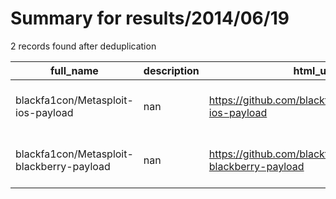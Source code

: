 
# Summary for results/2014/06/19
    
2 records found after deduplication

| full_name | description | html_url | matched_list | matched_count | pushed_at | size | stargazers_count | language | forks_count |
|-------------------------------------------|---------------|--------------------------------------------------------------|---------------------------------------------|-----------------|---------------------------|--------|--------------------|------------|---------------|
| blackfa1con/Metasploit-ios-payload | nan | https://github.com/blackfa1con/Metasploit-ios-payload | ['metasploit module OR metasploit payload'] | 1 | 2014-06-19 21:54:28+00:00 | 0 | 1 | nan | 0 |
| blackfa1con/Metasploit-blackberry-payload | nan | https://github.com/blackfa1con/Metasploit-blackberry-payload | ['metasploit module OR metasploit payload'] | 1 | 2014-06-19 21:57:10+00:00 | 0 | 0 | nan | 0 |
